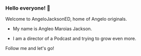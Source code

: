 ### Hello everyone! 👋

Welcome to AngeloJacksonED, home of Angelo originals.

- My name is Angleo Maroias Jackson.

- I am a director of a Podcast and trying to grow even more.

Follow me and let's go!
